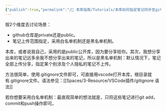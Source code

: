 ```yaml
---
{"publish":true,"permalink":"/🧰 本库指南/Tutorials/本库如何指定笔记同步至github.md","title":"本库如何指定笔记同步至github","created":"2022-09-03","modified":"2023-03-14","published":"2025-07-07T16:50:55.630+08:00","cssclasses":""}
---
```


按2个维度去讨论场景：

- github仓库是private还是public。
- 笔记上传范围指定，采用白名单机制还是黑名单机制。

本库，或者说我自己，采用的是public公开库，因为要分享给你。其次，我想分享出来的笔记远多余我不想分享出来的笔记，所以是黑名单机制：默认情况下，笔记全部上传分享，指定某个别涉及个人隐私的笔记不上传。

方法很简单，使用.gitignore文件即可，可直接用vscode打开本库，根目录就有.gitignore文件。语法参见：[[Spaces/3-Resource/VSCode插件/gitignore 语法]]

若你想要采用白名单机制：最直观简单的想法就是，只将这些笔记进行git add，commit和push操作即可。
